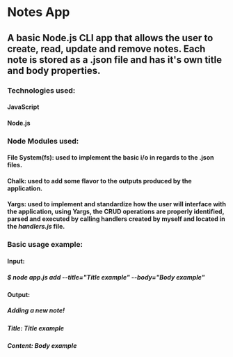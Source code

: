 # Notes App
## A basic Node.js CLI app that allows the user to create, read, update and remove notes. Each note is stored as a .json file and has it's own title and body properties.

### Technologies used:
#### JavaScript
#### Node.js

### Node Modules used:
#### File System(fs): used to implement the basic i/o in regards to the .json files.
#### Chalk: used to add some flavor to the outputs produced by the application.
#### Yargs: used to implement and standardize how the user will interface with the application, using Yargs, the CRUD operations are properly identified, parsed and executed by calling handlers created by myself and located in the _handlers.js_ file.

### Basic usage example:
#### Input:
##### $ node app.js add --title="Title example" --body="Body example"

#### Output:
#####                Adding a new note!        
#####                Title: Title example      
#####                Content: Body example     
